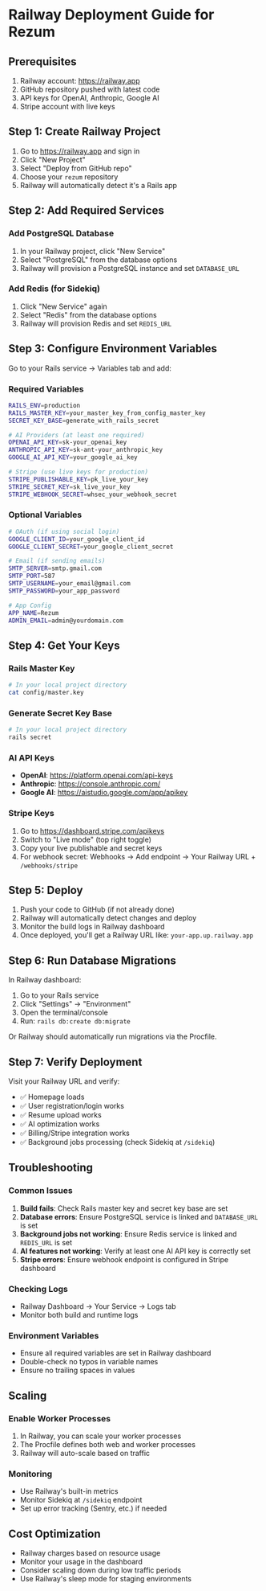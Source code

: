 # Railway Deployment Guide for Rezum

## Prerequisites
1. Railway account: https://railway.app
2. GitHub repository pushed with latest code
3. API keys for OpenAI, Anthropic, Google AI
4. Stripe account with live keys

## Step 1: Create Railway Project

1. Go to https://railway.app and sign in
2. Click "New Project" 
3. Select "Deploy from GitHub repo"
4. Choose your `rezum` repository
5. Railway will automatically detect it's a Rails app

## Step 2: Add Required Services

### Add PostgreSQL Database
1. In your Railway project, click "New Service"
2. Select "PostgreSQL" from the database options
3. Railway will provision a PostgreSQL instance and set `DATABASE_URL`

### Add Redis (for Sidekiq)
1. Click "New Service" again
2. Select "Redis" from the database options
3. Railway will provision Redis and set `REDIS_URL`

## Step 3: Configure Environment Variables

Go to your Rails service → Variables tab and add:

### Required Variables
```bash
RAILS_ENV=production
RAILS_MASTER_KEY=your_master_key_from_config_master_key
SECRET_KEY_BASE=generate_with_rails_secret

# AI Providers (at least one required)
OPENAI_API_KEY=sk-your_openai_key
ANTHROPIC_API_KEY=sk-ant-your_anthropic_key  
GOOGLE_AI_API_KEY=your_google_ai_key

# Stripe (use live keys for production)
STRIPE_PUBLISHABLE_KEY=pk_live_your_key
STRIPE_SECRET_KEY=sk_live_your_key
STRIPE_WEBHOOK_SECRET=whsec_your_webhook_secret
```

### Optional Variables
```bash
# OAuth (if using social login)
GOOGLE_CLIENT_ID=your_google_client_id
GOOGLE_CLIENT_SECRET=your_google_client_secret

# Email (if sending emails)
SMTP_SERVER=smtp.gmail.com
SMTP_PORT=587
SMTP_USERNAME=your_email@gmail.com
SMTP_PASSWORD=your_app_password

# App Config
APP_NAME=Rezum
ADMIN_EMAIL=admin@yourdomain.com
```

## Step 4: Get Your Keys

### Rails Master Key
```bash
# In your local project directory
cat config/master.key
```

### Generate Secret Key Base
```bash
# In your local project directory  
rails secret
```

### AI API Keys
- **OpenAI**: https://platform.openai.com/api-keys
- **Anthropic**: https://console.anthropic.com/
- **Google AI**: https://aistudio.google.com/app/apikey

### Stripe Keys
1. Go to https://dashboard.stripe.com/apikeys
2. Switch to "Live mode" (top right toggle)
3. Copy your live publishable and secret keys
4. For webhook secret: Webhooks → Add endpoint → Your Railway URL + `/webhooks/stripe`

## Step 5: Deploy

1. Push your code to GitHub (if not already done)
2. Railway will automatically detect changes and deploy
3. Monitor the build logs in Railway dashboard
4. Once deployed, you'll get a Railway URL like: `your-app.up.railway.app`

## Step 6: Run Database Migrations

In Railway dashboard:
1. Go to your Rails service
2. Click "Settings" → "Environment" 
3. Open the terminal/console
4. Run: `rails db:create db:migrate`

Or Railway should automatically run migrations via the Procfile.

## Step 7: Verify Deployment

Visit your Railway URL and verify:
- ✅ Homepage loads
- ✅ User registration/login works  
- ✅ Resume upload works
- ✅ AI optimization works
- ✅ Billing/Stripe integration works
- ✅ Background jobs processing (check Sidekiq at `/sidekiq`)

## Troubleshooting

### Common Issues

1. **Build fails**: Check Rails master key and secret key base are set
2. **Database errors**: Ensure PostgreSQL service is linked and `DATABASE_URL` is set
3. **Background jobs not working**: Ensure Redis service is linked and `REDIS_URL` is set  
4. **AI features not working**: Verify at least one AI API key is correctly set
5. **Stripe errors**: Ensure webhook endpoint is configured in Stripe dashboard

### Checking Logs
- Railway Dashboard → Your Service → Logs tab
- Monitor both build and runtime logs

### Environment Variables
- Ensure all required variables are set in Railway dashboard
- Double-check no typos in variable names
- Ensure no trailing spaces in values

## Scaling

### Enable Worker Processes
1. In Railway, you can scale your worker processes
2. The Procfile defines both web and worker processes
3. Railway will auto-scale based on traffic

### Monitoring
- Use Railway's built-in metrics
- Monitor Sidekiq at `/sidekiq` endpoint
- Set up error tracking (Sentry, etc.) if needed

## Cost Optimization

- Railway charges based on resource usage
- Monitor your usage in the dashboard
- Consider scaling down during low traffic periods
- Use Railway's sleep mode for staging environments